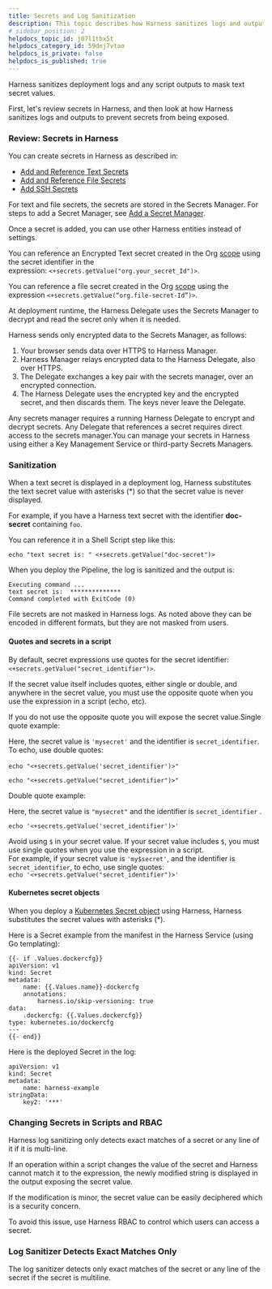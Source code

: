 ```yaml
---
title: Secrets and Log Sanitization
description: This topic describes how Harness sanitizes logs and outputs to prevent secrets from being exposed.
# sidebar_position: 2
helpdocs_topic_id: j07l1tbx5t
helpdocs_category_id: 59dnj7vtao
helpdocs_is_private: false
helpdocs_is_published: true
---
```


Harness sanitizes deployment logs and any script outputs to mask text secret values.

First, let's review secrets in Harness, and then look at how Harness sanitizes logs and outputs to prevent secrets from being exposed.

### Review: Secrets in Harness

You can create secrets in Harness as described in:

* [Add and Reference Text Secrets](../2-add-use-text-secrets.md)
* [Add and Reference File Secrets](../3-add-file-secrets.md)
* [Add SSH Secrets](../4-add-use-ssh-secrets.md)

For text and file secrets, the secrets are stored in the Secrets Manager. For steps to add a Secret Manager, see [Add a Secret Manager](../5-add-secrets-manager.md).

Once a secret is added, you can use other Harness entities instead of settings.

You can reference an Encrypted Text secret created in the Org [scope](../../4_Role-Based-Access-Control/1-rbac-in-harness.md#rbac-scope) using the secret identifier in the expression: `<+secrets.getValue("org.your_secret_Id")>`.

You can reference a file secret created in the Org [scope](../../4_Role-Based-Access-Control/1-rbac-in-harness.md#rbac-scope) using the expression `<+secrets.getValue(“org.file-secret-Id”)>`.

At deployment runtime, the Harness Delegate uses the Secrets Manager to decrypt and read the secret only when it is needed.

Harness sends only encrypted data to the Secrets Manager, as follows: 

1. Your browser sends data over HTTPS to Harness Manager.
2. Harness Manager relays encrypted data to the Harness Delegate, also over HTTPS.
3. The Delegate exchanges a key pair with the secrets manager, over an encrypted connection.
4. The Harness Delegate uses the encrypted key and the encrypted secret, and then discards them. The keys never leave the Delegate.

Any secrets manager requires a running Harness Delegate to encrypt and decrypt secrets. Any Delegate that references a secret requires direct access to the secrets manager.You can manage your secrets in Harness using either a Key Management Service or third-party Secrets Managers.

### Sanitization

When a text secret is displayed in a deployment log, Harness substitutes the text secret value with asterisks (\*) so that the secret value is never displayed.​

For example, if you have a Harness text secret with the identifier **doc-secret** containing `foo`.​

You can reference it in a Shell Script step like this:​


```
echo "text secret is: " <+secrets.getValue("doc-secret")>
```
When you deploy the Pipeline, the log is sanitized and the output is:​


```
Executing command ...  
text secret is:  **************  
Command completed with ExitCode (0)​
```
File secrets are not masked in Harness logs. As noted above they can be encoded in different formats, but they are not masked from users.​

#### Quotes and secrets in a script

By default, secret expressions use quotes for the secret identifier:​ `<+secrets.getValue("secret_identifier")>`.

If the secret value itself includes quotes, either single or double, and anywhere in the secret value, you must use the opposite quote when you use the expression in a script (echo, etc).​

If you do not use the opposite quote you will expose the secret value.​Single quote example:​

Here, the secret value is `'mysecret'` and the identifier is `secret_identifier`.​ To echo, use double quotes:

`echo "<+secrets.getValue('secret_identifier')>"`​

`echo "<+secrets.getValue("secret_identifier")>"​​`

Double quote example:​

Here, the secret value is `"mysecret"` and the identifier is `secret_identifier` .​

`echo '<+secrets.getValue('secret_identifier')>'`

Avoid using `$` in your secret value. ​If your secret value includes `$`, you must use single quotes when you use the expression in a script.  
For example, if your secret value is `'my$secret'`, and the identifier is `secret_identifier`, to echo, use single quotes:  
`echo '<+secrets.getValue("secret_identifier")>'`

#### Kubernetes secret objects

When you deploy a [Kubernetes Secret object](https://kubernetes.io/docs/concepts/configuration/secret/) using Harness, Harness substitutes the secret values with asterisks (\*).​

Here is a Secret example from the manifest in the Harness Service (using Go templating):​


```
{{- if .Values.dockercfg}}​  
apiVersion: v1  
kind: Secret  
metadata:  
    name: {{.Values.name}}-dockercfg  
    annotations:  
        harness.io/skip-versioning: true  
data:  
    .dockercfg: {{.Values.dockercfg}}  
type: kubernetes.io/dockercfg  
---  
{{- end}}
```
Here is the deployed Secret in the log:​


```
apiVersion: v1​  
kind: Secret  
metadata:  
    name: harness-example  
stringData:  
    key2: '***'
```
### Changing Secrets in Scripts and RBAC

Harness log sanitizing only detects exact matches of a secret or any line of it if it is multi-line.

If an operation within a script changes the value of the secret and Harness cannot match it to the expression, the newly modified string is displayed in the output exposing the secret value.​

If the modification is minor, the secret value can be easily deciphered which is a security concern.

To avoid this issue, use Harness RBAC to control which users can access a secret.​

### Log Sanitizer Detects Exact Matches Only

The log sanitizer detects only exact matches of the secret or any line of the secret if the secret is multiline.
